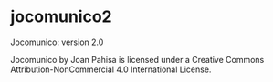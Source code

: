 # jocomunico2
Jocomunico: version 2.0

Jocomunico by Joan Pahisa is licensed under a Creative Commons Attribution-NonCommercial 4.0 International License.
